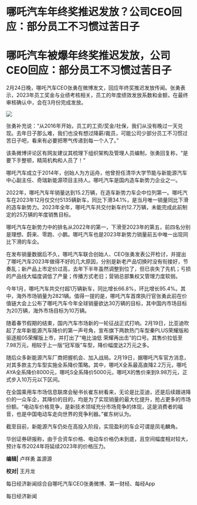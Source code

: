 # 哪吒汽车年终奖推迟发放？公司CEO回应：部分员工不习惯过苦日子

# 哪吒汽车被爆年终奖推迟发放，公司CEO回应：部分员工不习惯过苦日子

2月24日晚，哪吒汽车CEO张勇在微博发文，回应年终奖推迟发放传闻。张勇表示，2023年员工奖金与业绩考核相关，员工的年度绩效发放系数和金额，在最终审核确认中，会在3月份完成发放。

![](https://inews.gtimg.com/om_bt/OqTkTpN2hwL8L6E2pnwtp32pTdrnJxyqfrk0o7D5N_w1kAA/1000)

张勇补充说：“从2016年开始，员工的工资/奖金/社保，我们从没有晚过一天兑现。去年日子那么难，我们也没有想过降薪/裁员，可能公司少部分员工不习惯过苦日子吧，看来有必要把寒气传递到每一个人了。”

该条微博评论区有网友建议其梳理下组织架构及管理人员编制，张勇回复称，“是要下手整顿，精简机构和人员了！”

哪吒汽车成立于2014年，创始人为方运舟，他曾担任清华大学节能与新能源汽车中心副主任、奇瑞新能源项目主持人。哪吒汽车是国内造车新势力企业之一。

2022年，哪吒汽车年销量达到15.2万辆，在造车新势力车企中位列第一。哪吒汽车在2023年12月仅交付5135辆新车，同比下滑34.1%，是当月唯一销量同比下滑的造车新势力。2023年全年，哪吒汽车共交付新车约12.7万辆，未能完成此前制定的25万辆的年度销售目标。

哪吒汽车在新势力中的排名从2022年的第一，下滑至2023年的第五，前四名分别是理想、蔚来、零跑、小鹏。哪吒汽车也是2023年新势力销量前五中唯一出现同比下滑的车企。

在发布销量数据后不久，哪吒汽车联合创始人、CEO张勇发表公开检讨，并提出了哪吒汽车2023年做得不好的几大原因，分别是新老产品切换时没有衔接好，节奏乱；新产品上市定价过高，去年下半年虽然调整到位了，但已丧失了先机；亏损的产品线大幅度调低了产量；传播方式老旧；营销总部集权又管理力度软弱。

今年1月，哪吒汽车共交付超1万辆新车，同比增长66.8%，环比增长95.4%。其中，海外市场销量为2821辆。值得一提的是，哪吒汽车首席执行官张勇此前在价值链大会上公布了哪吒汽车今年全球销量欲达30万辆的目标，其中国内市场目标为20万辆，海外市场目标为10万辆。

随着春节假期的结束，国内汽车市场新的一轮征战正式打响。2月19日，比亚迪吹起了龙年新能源汽车降价的第一声号角，宣布旗下两款热门车型秦PLUS荣耀版和驱逐舰05荣耀版上市，并打出了“电比油低
荣耀再出击”的口号。其售价拉低至7.98万元，相较于上一版“冠军版”车型，降价幅度达2万元之多。

随后众多新能源汽车厂商把握机会、加入战局。2月19日，据哪吒汽车官方消息，对其多款主力车型实施全系降价策略。其中，哪吒X全系最高直降2.2万元，哪吒AYA全系降价8000元，哪吒S全系降价5000元，哪吒X的售价来到9.98万元，正式步入10万元以下区间。

在全国乘用车市场信息联席会秘书长崔东树看来，无论是比亚迪，还是后续跟进降价的一众车企，其降价的目的，均是为了实现销量的最大化提升，抢占更多的市场份额。“电动车价格竞争，是新技术领域充分市场竞争的体现，这是消费者的福音，也是中国电动车走向世界的竞争利器。”崔东树认为。

截至目前，新能源汽车仍处在高投入阶段，实现盈利的车企可谓是凤毛麟角。

华创证券研报称，由于合资车价格、电动车价格仍未到底，且空间幅度相对较大，预计车市2024年将延续2023年的价格压力。

**编辑|** 卢祥勇 盖源源

**校对|** 王月龙

每日经济新闻综合自哪吒汽车CEO张勇微博、第一财经、每经App

每日经济新闻

